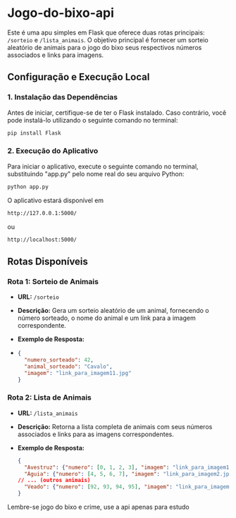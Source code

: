 # Jogo-do-bixo-api

Este é uma apu simples em Flask que oferece duas rotas principais: `/sorteio` e `/lista_animais`. O objetivo principal é fornecer um sorteio aleatório de animais para o jogo do bixo seus respectivos números associados e links para imagens.

## Configuração e Execução Local

### 1. Instalação das Dependências

Antes de iniciar, certifique-se de ter o Flask instalado. Caso contrário, você pode instalá-lo utilizando o seguinte comando no terminal:
```bash
pip install Flask
```

### 2. Execução do Aplicativo

Para iniciar o aplicativo, execute o seguinte comando no terminal, substituindo "app.py" pelo nome real do seu arquivo Python:
```bash
python app.py
```

O aplicativo estará disponível em 
```bash
http://127.0.0.1:5000/
```
ou

```bash
http://localhost:5000/
```

## Rotas Disponíveis

### Rota 1: Sorteio de Animais

- **URL:** `/sorteio`

- **Descrição:** Gera um sorteio aleatório de um animal, fornecendo o número sorteado, o nome do animal e um link para a imagem correspondente.

- **Exemplo de Resposta:**
- 
  ```json
  {
    "numero_sorteado": 42,
    "animal_sorteado": "Cavalo",
    "imagem": "link_para_imagem11.jpg"
  }
  ```

### Rota 2: Lista de Animais

- **URL:** `/lista_animais`

- **Descrição:** Retorna a lista completa de animais com seus números associados e links para as imagens correspondentes.

- **Exemplo de Resposta:**
  ```json
  {
    "Avestruz": {"numero": [0, 1, 2, 3], "imagem": "link_para_imagem1.jpg"},
    "Águia": {"numero": [4, 5, 6, 7], "imagem": "link_para_imagem2.jpg"},
  // ... (outros animais)
    "Veado": {"numero": [92, 93, 94, 95], "imagem": "link_para_imagem24.jpg"}
  }
  ```

Lembre-se jogo do bixo e crime, use a api apenas para estudo

